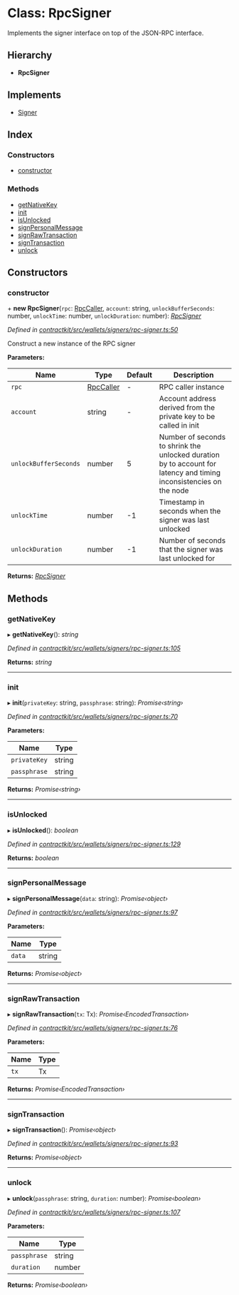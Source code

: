 # Class: RpcSigner

Implements the signer interface on top of the JSON-RPC interface.

## Hierarchy

* **RpcSigner**

## Implements

* [Signer](../interfaces/_contractkit_src_wallets_signers_signer_.signer.md)

## Index

### Constructors

* [constructor](_contractkit_src_wallets_signers_rpc_signer_.rpcsigner.md#constructor)

### Methods

* [getNativeKey](_contractkit_src_wallets_signers_rpc_signer_.rpcsigner.md#getnativekey)
* [init](_contractkit_src_wallets_signers_rpc_signer_.rpcsigner.md#init)
* [isUnlocked](_contractkit_src_wallets_signers_rpc_signer_.rpcsigner.md#isunlocked)
* [signPersonalMessage](_contractkit_src_wallets_signers_rpc_signer_.rpcsigner.md#signpersonalmessage)
* [signRawTransaction](_contractkit_src_wallets_signers_rpc_signer_.rpcsigner.md#signrawtransaction)
* [signTransaction](_contractkit_src_wallets_signers_rpc_signer_.rpcsigner.md#signtransaction)
* [unlock](_contractkit_src_wallets_signers_rpc_signer_.rpcsigner.md#unlock)

## Constructors

###  constructor

\+ **new RpcSigner**(`rpc`: [RpcCaller](../interfaces/_contractkit_src_utils_rpc_caller_.rpccaller.md), `account`: string, `unlockBufferSeconds`: number, `unlockTime`: number, `unlockDuration`: number): *[RpcSigner](_contractkit_src_wallets_signers_rpc_signer_.rpcsigner.md)*

*Defined in [contractkit/src/wallets/signers/rpc-signer.ts:50](https://github.com/celo-org/celo-monorepo/blob/master/packages/contractkit/src/wallets/signers/rpc-signer.ts#L50)*

Construct a new instance of the RPC signer

**Parameters:**

Name | Type | Default | Description |
------ | ------ | ------ | ------ |
`rpc` | [RpcCaller](../interfaces/_contractkit_src_utils_rpc_caller_.rpccaller.md) | - | RPC caller instance |
`account` | string | - | Account address derived from the private key to be called in init |
`unlockBufferSeconds` | number | 5 | Number of seconds to shrink the unlocked duration by to account for latency and timing inconsistencies on the node |
`unlockTime` | number | -1 | Timestamp in seconds when the signer was last unlocked |
`unlockDuration` | number | -1 | Number of seconds that the signer was last unlocked for   |

**Returns:** *[RpcSigner](_contractkit_src_wallets_signers_rpc_signer_.rpcsigner.md)*

## Methods

###  getNativeKey

▸ **getNativeKey**(): *string*

*Defined in [contractkit/src/wallets/signers/rpc-signer.ts:105](https://github.com/celo-org/celo-monorepo/blob/master/packages/contractkit/src/wallets/signers/rpc-signer.ts#L105)*

**Returns:** *string*

___

###  init

▸ **init**(`privateKey`: string, `passphrase`: string): *Promise‹string›*

*Defined in [contractkit/src/wallets/signers/rpc-signer.ts:70](https://github.com/celo-org/celo-monorepo/blob/master/packages/contractkit/src/wallets/signers/rpc-signer.ts#L70)*

**Parameters:**

Name | Type |
------ | ------ |
`privateKey` | string |
`passphrase` | string |

**Returns:** *Promise‹string›*

___

###  isUnlocked

▸ **isUnlocked**(): *boolean*

*Defined in [contractkit/src/wallets/signers/rpc-signer.ts:129](https://github.com/celo-org/celo-monorepo/blob/master/packages/contractkit/src/wallets/signers/rpc-signer.ts#L129)*

**Returns:** *boolean*

___

###  signPersonalMessage

▸ **signPersonalMessage**(`data`: string): *Promise‹object›*

*Defined in [contractkit/src/wallets/signers/rpc-signer.ts:97](https://github.com/celo-org/celo-monorepo/blob/master/packages/contractkit/src/wallets/signers/rpc-signer.ts#L97)*

**Parameters:**

Name | Type |
------ | ------ |
`data` | string |

**Returns:** *Promise‹object›*

___

###  signRawTransaction

▸ **signRawTransaction**(`tx`: Tx): *Promise‹EncodedTransaction›*

*Defined in [contractkit/src/wallets/signers/rpc-signer.ts:76](https://github.com/celo-org/celo-monorepo/blob/master/packages/contractkit/src/wallets/signers/rpc-signer.ts#L76)*

**Parameters:**

Name | Type |
------ | ------ |
`tx` | Tx |

**Returns:** *Promise‹EncodedTransaction›*

___

###  signTransaction

▸ **signTransaction**(): *Promise‹object›*

*Defined in [contractkit/src/wallets/signers/rpc-signer.ts:93](https://github.com/celo-org/celo-monorepo/blob/master/packages/contractkit/src/wallets/signers/rpc-signer.ts#L93)*

**Returns:** *Promise‹object›*

___

###  unlock

▸ **unlock**(`passphrase`: string, `duration`: number): *Promise‹boolean›*

*Defined in [contractkit/src/wallets/signers/rpc-signer.ts:107](https://github.com/celo-org/celo-monorepo/blob/master/packages/contractkit/src/wallets/signers/rpc-signer.ts#L107)*

**Parameters:**

Name | Type |
------ | ------ |
`passphrase` | string |
`duration` | number |

**Returns:** *Promise‹boolean›*
